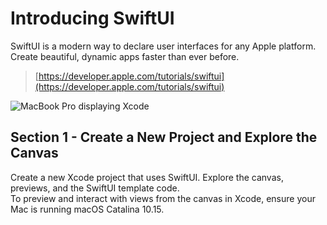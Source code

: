 # Introducing SwiftUI

SwiftUI is a modern way to declare user interfaces for any Apple platform. Create beautiful, dynamic apps faster than ever before.

> [https://developer.apple.com/tutorials/swiftui](https://developer.apple.com/tutorials/swiftui)

![MacBook Pro displaying Xcode](https://docs-assets.developer.apple.com/published/14af8a1d55/56a30421-98c5-43e0-bffd-605086591b54.png)

## Section 1 - Create a New Project and Explore the Canvas

Create a new Xcode project that uses SwiftUI. Explore the canvas, previews, and the SwiftUI template code.  
To preview and interact with views from the canvas in Xcode, ensure your Mac is running macOS Catalina 10.15.
